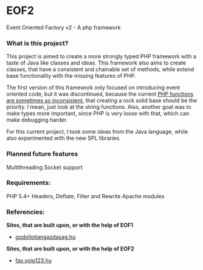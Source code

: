 # EOF2

Event Oriented Factory v2 - A php framework

### What is this project?

This project is aimed to create a more strongly typed PHP framework with a taste of Java like classes and ideas.
This framework also aims to create classes, that have a consistent and chainable set of methods, while extend base functionality with the missing features of PHP.

The first version of this framework only focused on introducing event oriented code, but it was discontinued, because the current [PHP functions are sometimes so inconsistent](http://phpsadness.com/), that creating a rock solid base should be the priority. I mean, just look at the string functions.
Also, another goal was to make types more important, since PHP is very loose with that, which can make debugging harder.

For this current project, I took some ideas from the Java language, while also experimented with the new SPL libraries.

### Planned future features

Multithreading
Socket support

### Requirements:

PHP 5.4+
Headers, Deflate, Filter and Rewrite Apache modules

### Referencies:

**Sites, that are built upon, or with the help of EOF1**

* [godolloitangazdasag.hu](http://godolloitangazdasag.hu/)

**Sites, that are built upon, or with the help of EOF2**

* [fax.voip123.hu](https://fax.voip123.hu/)